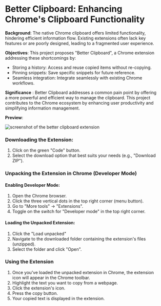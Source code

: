 
# Better Clipboard: Enhancing Chrome's Clipboard Functionality

**Background**: The native Chrome clipboard offers limited functionality, hindering efficient information flow. Existing extensions often lack key features or are poorly designed, leading to a fragmented user experience.

**Objectives**: This project proposes "Better Clipboard", a Chrome extension addressing these shortcomings by:
- Storing a history: Access and reuse copied items without re-copying.
- Pinning snippets: Save specific snippets for future reference.
- Seamless integration: Integrate seamlessly with existing Chrome workflows.

**Significance** : Better Clipboard addresses a common pain point by offering a more powerful and efficient way to manage the clipboard. This project contributes to the Chrome ecosystem by enhancing user productivity and simplifying information management.

**Preview**: 

![screenshot of the better clipboard extension](https://media.discordapp.net/attachments/535415861285224459/1347923236746170408/image.png?ex=67cd96d6&is=67cc4556&hm=d08309b898a55f0d1ba8418fab5e687d7161a6113f8843bb693329a975d5391f&=&format=webp&quality=lossless&width=374&height=484)

### Downloading the Extension:
1. Click on the green "Code" button. 
2. Select the download option that best suits your needs (e.g., "Download ZIP").

### Unpacking the Extension in Chrome (Developer Mode)

#### Enabling Developer Mode:

1. Open the Chrome browser.
2. Click the three vertical dots in the top right corner (menu button).
3. Go to "More tools" -> "Extensions".
4. Toggle on the switch for "Developer mode" in the top right corner.

#### Loading the Unpacked Extension:
1. Click the "Load unpacked" 
2. Navigate to the downloaded folder containing the extension's files (unzipped).
3. Select the folder and click "Open".

### Using the Extension
1. Once you've loaded the unpacked extension in Chrome, the extension icon will appear in the Chrome toolbar.
1. Highlight the text you want to copy from a webpage.
1. Click the extension's icon.
1. Press the copy button.
1. Your copied text is displayed in the extension.
